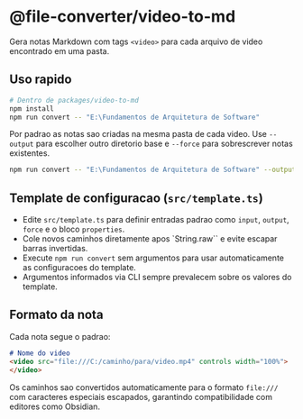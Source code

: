 # @file-converter/video-to-md

Gera notas Markdown com tags `<video>` para cada arquivo de video encontrado em uma pasta.

## Uso rapido

```bash
# Dentro de packages/video-to-md
npm install
npm run convert -- "E:\Fundamentos de Arquitetura de Software"
```

Por padrao as notas sao criadas na mesma pasta de cada video. Use `--output` para escolher outro diretorio base e `--force` para sobrescrever notas existentes.

```bash
npm run convert -- "E:\Fundamentos de Arquitetura de Software" --output="D:\Notas" --force
```

## Template de configuracao (`src/template.ts`)

- Edite `src/template.ts` para definir entradas padrao como `input`, `output`, `force` e o bloco `properties`.
- Cole novos caminhos diretamente apos `String.raw`` e evite escapar barras invertidas.
- Execute `npm run convert` sem argumentos para usar automaticamente as configuracoes do template.
- Argumentos informados via CLI sempre prevalecem sobre os valores do template.

## Formato da nota

Cada nota segue o padrao:

```markdown
# Nome do video
<video src="file:///C:/caminho/para/video.mp4" controls width="100%">
</video>
```

Os caminhos sao convertidos automaticamente para o formato `file:///` com caracteres especiais escapados, garantindo compatibilidade com editores como Obsidian.
